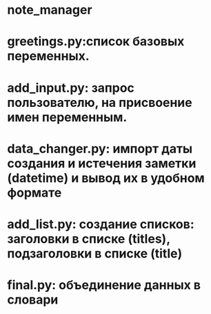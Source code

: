# note_manager
# greetings.py:список базовых переменных.
# add_input.py: запрос пользователю, на присвоение имен переменным.
# data_changer.py: импорт даты создания и истечения заметки (datetime) и вывод их в удобном формате
# add_list.py: создание списков: заголовки в списке (titles), подзаголовки в списке (title)
# final.py: объединение данных в словари
